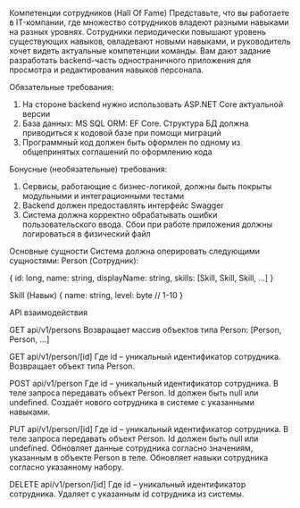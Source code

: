 Компетенции сотрудников (Hall Of Fame)
Представьте, что вы работаете в IT-компании, где множество сотрудников владеют разными навыками на разных уровнях. Сотрудники периодически повышают уровень существующих навыков, овладевают новыми навыками, и руководитель хочет видеть актуальные компетенции команды. Вам дают задание разработать backend-часть одностраничного приложения для просмотра и редактирования навыков персонала.

Обязательные требования:
1.	На стороне backend нужно использовать ASP.NET Core актуальной версии
2.	База данных: MS SQL ORM: EF Core. Структура БД должна приводиться к кодовой базе при помощи миграций
3.	Программный код должен быть оформлен по одному из общепринятых соглашений по оформлению кода

Бонусные (необязательные) требования:
1.	Сервисы, работающие с бизнес-логикой, должны быть покрыты модульными и интеграционными тестами
2.	Backend должен предоставлять интерфейс Swagger
3.	Система должна корректно обрабатывать ошибки пользовательского ввода. Сбои при работе приложения должны логироваться в физический файл

Основные сущности
Система должна оперировать следующими сущностями:
Person (Сотрудник):

{
  id: long,
  name: string,
  displayName: string,
  skills: [Skill, Skill, Skill, …]
}

Skill (Навык)
{
  name: string,
  level: byte // 1-10
}

API взаимодействия

GET api/v1/persons
Возвращает массив объектов типа Person:
[Person, Person, …]

GET api/v1/person/[id]
Где id – уникальный идентификатор сотрудника.
Возвращает объект типа Person.

POST api/v1/person
Где id – уникальный идентификатор сотрудника.
В теле запроса передавать объект Person. Id должен быть null или undefined.
Создаёт нового сотрудника в системе с указанными навыками.

PUT api/v1/person/[id]
Где id – уникальный идентификатор сотрудника.
В теле запроса передавать объект Person. Id должен быть null или undefined.
Обновляет данные сотрудника согласно значениям, указанным в объекте Person в теле. Обновляет навыки сотрудника согласно указанному набору.

DELETE api/v1/person/[id]
Где id – уникальный идентификатор сотрудника.
Удаляет с указанным id сотрудника из системы.
